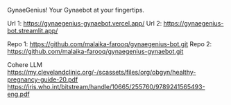 GynaeGenius! Your Gynaebot at your fingertips.


Url 1: https://gynaegenius-gynaebot.vercel.app/
Url 2: https://gynaegenius-bot.streamlit.app/

Repo 1: https://github.com/malaika-farooq/gynaegenius-bot.git
Repo 2: https://github.com/malaika-farooq/gynaegenius-gynaebot.git

Cohere LLM
https://my.clevelandclinic.org/-/scassets/files/org/obgyn/healthy-pregnancy-guide-20.pdf
https://iris.who.int/bitstream/handle/10665/255760/9789241565493-eng.pdf